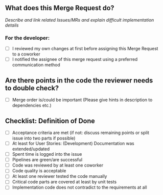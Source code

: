 ## What does this Merge Request do?

*Describe and link related Issues/MRs and explain difficult implementation details*

### For the developer:

- [ ] I reviewed my own changes at first before assigning this Merge Request to a coworker
- [ ] I notified the assignee of this merge request using a preferred communication method

## Are there points in the code the reviewer needs to double check?

- [ ] Merge order is/could be important (Please give hints in description to dependencies etc.)

## Checklist: Definition of Done

- [ ] Acceptance criteria are met (if not: discuss remaining points or split issue into two parts if possible)
- [ ] At least for User Stories: (Development) Documentation was extended/updated
- [ ] Spent time is logged into the issue
- [ ] Pipelines are green/are successful
- [ ] Code was reviewed by at least one coworker
- [ ] Code quality is acceptable
- [ ] At least one reviewer tested the code manually
- [ ] Critical code parts are covered at least by unit tests
- [ ] Implementation code does not contradict to the requirements at all
